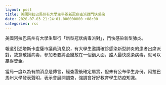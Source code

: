 ```yaml
---
layout: post
title: 美國阿拉巴馬州有大學生舉辦新冠病毒派對鬥快感染
date: 2020-07-03 21:24:01.000000000 +08:00
categories: rss
---
```


美國阿拉巴馬州有大學生舉行「新型冠狀病毒派對」，鬥快感染新型肺炎。

報道引述塔斯卡盧薩市議員消息說，有大學生邀請確診感染新型肺炎的患者出席派對，故意散播病毒，參加者要將金錢放在一個鍋入面，誰人最快感染病毒，就可以贏得獎金。

當局一度以為有關消息是傳言，經查證後確定屬實，但未有公布學生身份。阿拉巴馬州大學發表聲明，表示會展開調查，強調會好好教育學生防疫知識。
